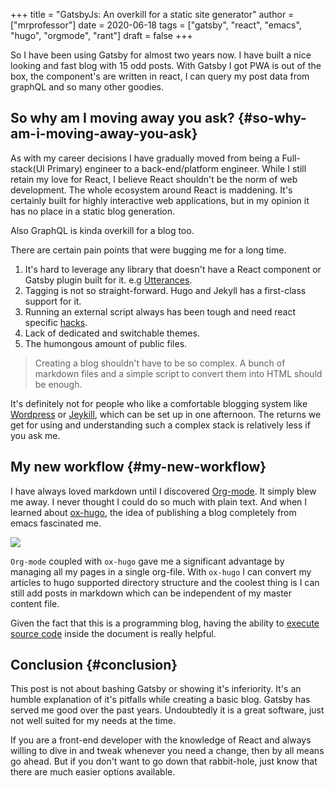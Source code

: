 +++
title = "GatsbyJs: An overkill for a static site generator"
author = ["mrprofessor"]
date = 2020-06-18
tags = ["gatsby", "react", "emacs", "hugo", "orgmode", "rant"]
draft = false
+++

So I have been using Gatsby for almost two years now. I have built a nice looking and fast blog with 15 odd posts. With Gatsby I got PWA is out of the box, the component's are written in react, I can query my post data from graphQL and so many other goodies.


## So why am I moving away you ask? {#so-why-am-i-moving-away-you-ask}

As with my career decisions I have gradually moved from being a Full-stack(UI Primary) engineer to a back-end/platform engineer. While I still retain my love for React, I believe React shouldn't be the norm of web development. The whole ecosystem around React is maddening. It's certainly built for highly interactive web applications, but in my opinion it has no place in a static blog generation.

Also GraphQL is kinda overkill for a blog too.

There are certain pain points that were bugging me for a long time.

1.  It's hard to leverage any library that doesn't have a React component or Gatsby plugin built for it. e.g [Utterances](https://utteranc.es/).
2.  Tagging is not so straight-forward. Hugo and Jekyll has a first-class support for it.
3.  Running an external script always has been tough and need react specific [hacks](https://reactjs.org/docs/dom-elements.html#dangerouslysetinnerhtml).
4.  Lack of dedicated and switchable themes.
5.  The humongous amount of public files.

> Creating a blog shouldn't have to be so complex. A bunch of markdown files and a simple script to convert them into HTML should be enough.

It's definitely not for people who like a comfortable blogging system like [Wordpress](https://wordpress.org/) or [Jeykill](https://jekyllrb.com/), which can be set up in one afternoon. The returns we get for using and understanding such a complex stack is relatively less if you ask me.


## My new workflow {#my-new-workflow}

I have always loved markdown until I discovered [Org-mode](https://orgmode.org/). It simply blew me away. I never thought I could do so much with plain text. And when I learned about [ox-hugo](https://ox-hugo.scripter.co/), the idea of publishing a blog completely from emacs fascinated me.

<div class="post-image">
  <img src="/images/org-hugo-setup.png" />
</div>

`Org-mode` coupled with `ox-hugo` gave me a significant advantage by managing all my pages in a single org-file. With `ox-hugo` I can convert my articles to hugo supported directory structure and the coolest thing is I can still add posts in markdown which can be independent of my master content file.

Given the fact that this is a programming blog, having the ability to [execute source code](https:orgmode.org/worg/org-contrib/babel/) inside the document is really helpful.


## Conclusion {#conclusion}

This post is not about bashing Gatsby or showing it's inferiority. It's an humble explanation of it's pitfalls while creating a basic blog. Gatsby has served me good over the past years. Undoubtedly  it is a great software, just not well suited for my needs at the time.

If you are a front-end developer with the knowledge of React and always willing to dive in and tweak whenever you need a change, then by all means go ahead. But if you don't want to go down that rabbit-hole, just know that there are much easier options available.
